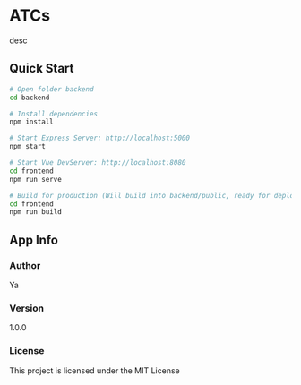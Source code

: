 # ATCs

desc

## Quick Start

```bash
# Open folder backend
cd backend

# Install dependencies
npm install

# Start Express Server: http://localhost:5000
npm start

# Start Vue DevServer: http://localhost:8080
cd frontend
npm run serve

# Build for production (Will build into backend/public, ready for deployment)
cd frontend
npm run build
```

## App Info

### Author

Ya

### Version

1.0.0

### License

This project is licensed under the MIT License
